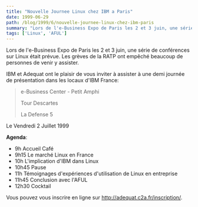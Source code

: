 ```yaml
---
title: "Nouvelle Journee Linux chez IBM a Paris"
date: 1999-06-29
path: /blog/1999/6/nouvelle-journee-linux-chez-ibm-paris
summary: "Lors de l'e-Business Expo de Paris les 2 et 3 juin, une série de conférences sur Linux était prévue."
tags: ['Linux', 'AFUL']
---
```


<P>Lors de l'e-Business Expo de Paris les 2 et 3 juin,
une série de conférences sur Linux était prévue.
Les grèves de la RATP ont empêché beaucoup de personnes
de venir y assister.</P>

<P>IBM et Adequat ont le plaisir de vous inviter à
assister à une demi journée de présentation dans les
locaux d'IBM France:</P>

<P><BLOCKQUOTE>
e-Business Center - Petit Amphi
<BR>

Tour Descartes
<BR>

La Defense 5
<BR>

</BLOCKQUOTE></P>

<P>Le Vendredi 2 Juillet 1999</P>

<P><B>Agenda</B>:</P>

<UL>

<LI>9h      Accueil Café
<LI>9h15    Le marché Linux en France
<LI>10h     L'implication d'IBM dans Linux
<LI>10h45   Pause
<LI>11h     Témoignages d'expériences d'utilisation de Linux
en entreprise
<LI>11h45   Conclusion avec l'AFUL
<LI>12h30   Cocktail
</UL>

<P>Vous pouvez vous inscrire en ligne sur
<A HREF="http://adequat.c2a.fr/inscription/">http://adequat.c2a.fr/inscription/</A>.</P>


